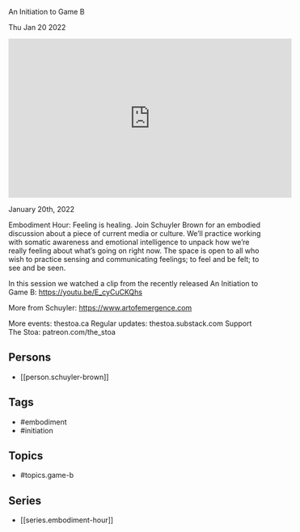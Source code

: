

 An Initiation to Game B

Thu Jan 20 2022

<iframe width="560" height="315" src="https://www.youtube.com/embed/O5jCWcghDjU" title="Embodiment Hour: An Initiation to Game B w/ Schuyler Brown" frameborder="0" allow="accelerometer; autoplay; clipboard-write; encrypted-media; gyroscope; picture-in-picture" allowfullscreen ></iframe>

January 20th, 2022

Embodiment Hour: Feeling is healing. Join Schuyler Brown for an embodied discussion about a piece of current media or culture. We’ll practice working with somatic awareness and emotional intelligence to unpack how we’re really feeling about what’s going on right now. The space is open to all who wish to practice sensing and communicating feelings; to feel and be felt; to see and be seen.

In this session we watched a clip from the recently released An Initiation to Game B: https://youtu.be/E_cyCuCKQhs

More from Schuyler: https://www.artofemergence.com

More events: thestoa.ca
Regular updates: thestoa.substack.com
Support The Stoa: patreon.com/the_stoa

## Persons

- [[person.schuyler-brown]]

## Tags

- #embodiment
- #initiation

## Topics

- #topics.game-b

## Series

- [[series.embodiment-hour]]

